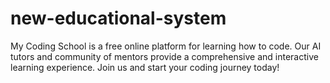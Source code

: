 # new-educational-system
My Coding School is a free online platform for learning how to code. Our AI tutors and community of mentors provide a comprehensive and interactive learning experience. Join us and start your coding journey today!
